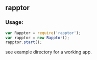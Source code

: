 ## rapptor

### Usage:

```js
var Rapptor = require('rapptor');
var rapptor = new Rapptor();
rapptor.start();
```

see example directory for a working app.